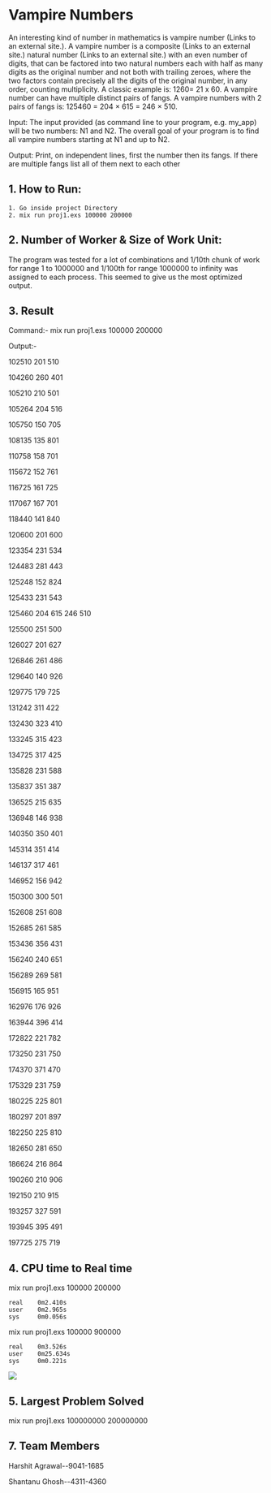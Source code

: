 # Vampire Numbers #
An interesting kind of number in mathematics is vampire number (Links to an external site.). A vampire number is a composite (Links to an external site.) natural number (Links to an external site.) with an even number of digits, that can be factored into two natural numbers each with half as many digits as the original number and not both with trailing zeroes, where the two factors contain precisely all the digits of the original number, in any order, counting multiplicity.  A classic example is: 1260= 21 x 60.
A vampire number can have multiple distinct pairs of fangs. A vampire numbers with 2 pairs of fangs is: 125460 = 204 × 615 = 246 × 510.

Input: The input provided (as command line to your program, e.g. my_app) will be two numbers: N1 and N2. The overall goal of your program is to find all vampire numbers starting at N1 and up to N2.

Output: Print, on independent lines, first the number then its fangs. If there are multiple fangs list all of them next to each other

## 1. How to Run: ##
    1. Go inside project Directory  
    2. mix run proj1.exs 100000 200000

## 2. Number of Worker & Size of Work Unit:
 The program was tested for a lot of combinations and 1/10th chunk of work for range 1 to 1000000 and 1/100th for range 1000000 to infinity was assigned to each process. This seemed to give us the most optimized output.

## 3. Result  
Command:- mix run proj1.exs 100000 200000

Output:-

102510 201 510

104260 260 401

105210 210 501

105264 204 516

105750 150 705

108135 135 801

110758 158 701

115672 152 761

116725 161 725

117067 167 701

118440 141 840

120600 201 600

123354 231 534

124483 281 443

125248 152 824

125433 231 543

125460 204 615 246 510

125500 251 500

126027 201 627

126846 261 486

129640 140 926

129775 179 725

131242 311 422

132430 323 410

133245 315 423

134725 317 425

135828 231 588

135837 351 387

136525 215 635

136948 146 938

140350 350 401

145314 351 414

146137 317 461

146952 156 942

150300 300 501

152608 251 608

152685 261 585

153436 356 431

156240 240 651

156289 269 581

156915 165 951

162976 176 926

163944 396 414

172822 221 782

173250 231 750

174370 371 470

175329 231 759

180225 225 801

180297 201 897

182250 225 810

182650 281 650

186624 216 864

190260 210 906

192150 210 915

193257 327 591

193945 395 491

197725 275 719


 
## 4. CPU time to Real time  ##
mix run proj1.exs 100000 200000

    real	0m2.410s
    user	0m2.965s
    sys 	0m0.056s
mix run proj1.exs 100000 900000

    real	0m3.526s
    user	0m25.634s
    sys 	0m0.221s

![](https://github.com/harshitagrawal91/VampireNumbers/tree/master/images/output.jpeg)
## 5. Largest Problem Solved ##
 
mix run proj1.exs 100000000 200000000

## 7. Team Members ##
Harshit Agrawal--9041-1685

Shantanu Ghosh--4311-4360
